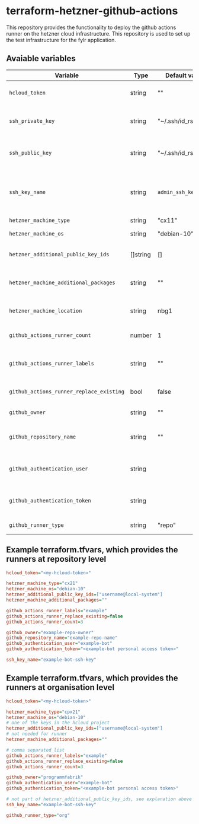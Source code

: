 # terraform-hetzner-github-actions

This repository provides the functionality to deploy the github actions runner on the hetzner cloud infrastructure. This repository is used to set up the test infrastructure for the fylr application.

## Avaiable variables

| Variable | Type | Default value | Description |
|----------|------|---------------|-------------|
| `hcloud_token` | string | "" | Defines the authentication token with which new machines are registered with the [hetzner cloud](https://www.hetzner.com/cloud). |
| `ssh_private_key` | string | "~/.ssh/id_rsa" | Defines the path to the location of the private key. The private key is used together with the public key to connect to the machine. |
| `ssh_public_key` | string | "~/.ssh/id_rsa.pub" | Defines the path to the location of the public key. The public key is used together with the private key to connect to the machine. |
| `ssh_key_name` | string | `admin_ssh_key` | Defines the name for the ssh key added to the hetzner cloud, as defined in ssh_private_key and ssh_public_key. Must be different from hetzner_additional_public_key_ids. |
| `hetzner_machine_type` | string | "cx11" | Sets the machine type to use. |
| `hetzner_machine_os` | string | "debian-10" | Defines the machine operating system to be installed. |
| `hetzner_additional_public_key_ids` | []string | [] | Adds public keys to the server that are already registered with hetzner |
| `hetzner_machine_additional_packages` | string | "" | Defines additional packages that must be installed on the machine. Each package name must be separated by a space ` `. |
| `hetzner_machine_location` | string | nbg1 | Specifies the location of the data center where the machine is to be deployed. |
| `github_actions_runner_count` | number | 1 | Defines the number of runners to be provided. This option is equal to Machines at hetzner. |
| `github_actions_runner_labels` | string | "" | Defines a list of labels used to identify the runners. The list is divided by separating the individual entries with `,`. |
| `github_actions_runner_replace_existing` | bool | false | Specifies whether to replace existing Github action runners with the same name. |
| `github_owner` | string | "" | Defines the organisation name or repository owner. |
| `github_repository_name` | string | "" | Sets the name of the repository. This option is only used if you use self-hosted Github runners at the repository level. |
| `github_authentication_user` | string | | Sets the user used for issuing new registration tokens. Ensure that the user has the appropriate permissions. |
| `github_authentication_token` | string | | Sets the personal access token for the configured user in the variable github_authentication_user. |
| `github_runner_type` | string | "repo" | Defines the github runner type. Available values are: repo, org |

## Example terraform.tfvars, which provides the runners at repository level

```ini
hcloud_token="<my-hcloud-token>"

hetzner_machine_type="cx21"
hetzner_machine_os="debian-10"
hetzner_additional_public_key_ids=["username@local-system"]
hetzner_machine_additional_packages=""

github_actions_runner_labels="example"
github_actions_runner_replace_existing=false
github_actions_runner_count=3

github_owner="example-repo-owner"
github_repository_name="example-repo-name"
github_authentication_user="example-bot"
github_authentication_token="<example-bot personal access token>"

ssh_key_name="example-bot-ssh-key"
```

## Example terraform.tfvars, which provides the runners at organisation level

```ini
hcloud_token="<my-hcloud-token>"

hetzner_machine_type="cpx21"
hetzner_machine_os="debian-10"
# one of the keys in the hcloud project
hetzner_additional_public_key_ids=["username@local-system"]
# not needed for runner
hetzner_machine_additional_packages=""

# comma separated list
github_actions_runner_labels="example"
github_actions_runner_replace_existing=false
github_actions_runner_count=3

github_owner="programmfabrik"
github_authentication_user="example-bot"
github_authentication_token="<example-bot personal access token>"

# not part of hetzner_additional_public_key_ids, see explanation above
ssh_key_name="example-bot-ssh-key"

github_runner_type="org"
```

